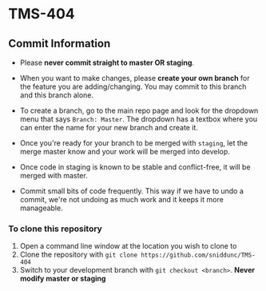 # TMS-404

## Commit Information
- Please **never commit straight to master OR staging**.

- When you want to make changes, please **create your own branch** for the feature you are adding/changing. You may commit to this branch and this branch alone.

- To create a branch, go to the main repo page and look for the dropdown menu that says `Branch: Master`. The dropdown has a textbox where you can enter the name for your new branch and create it.

- Once you're ready for your branch to be merged with `staging`, let the merge master know and your work will be merged into develop.

- Once code in staging is known to be stable and conflict-free, it will be merged with master.

- Commit small bits of code frequently. This way if we have to undo a commit, we're not undoing as much work and it keeps it more manageable.


### To clone this repository
1. Open a command line window at the location you wish to clone to
2. Clone the repository with `git clone https://github.com/sniddunc/TMS-404`
3. Switch to your development branch with `git checkout <branch>`. **Never modify master or staging**
